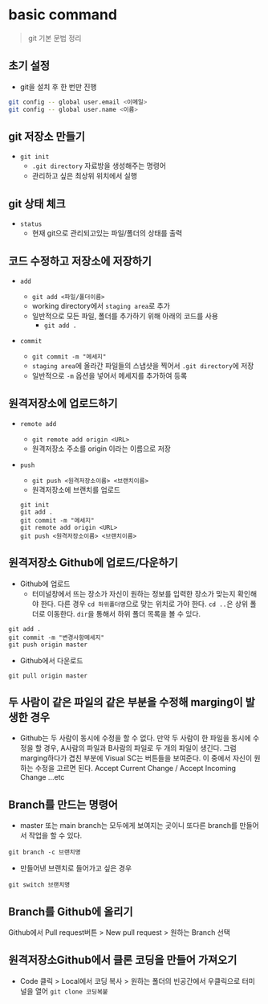 # basic command
> git 기본 문법 정리

## 초기 설정
- git을 설치 후 한 번만 진행
```bash
git config -- global user.email <이메일>
git config -- global user.name <이름> 
```

## git 저장소 만들기

- `git init`
    - `.git directory` 자료방을 생성해주는 명령어
    - 관리하고 싶은 최상위 위치에서 실행

## git 상태 체크

- `status`
    - 현재 git으로 관리되고있는 파일/폴더의 상태를 출력

## 코드 수정하고 저장소에 저장하기

- `add`
    - `git add <파일/폴더이름>`
    - working directory에서 `staging area`로 추가
    - 일반적으로 모든 파일, 폴더를 추가하기 위해 아래의 코드를 사용
        - `git add .`

- `commit`
    - `git commit -m "메세지"`
    - `staging area`에 올라간 파일들의 스냅샷을 찍어서 `.git directory`에 저장
    - 일반적으로 `-m` 옵션을 넣어서 메세지를 추가하여 등록
    
## 원격저장소에 업로드하기

- `remote add`
    - `git remote add origin <URL>`
    - 원격저장소 주소를 origin 이라는 이름으로 저장

- `push`
    - `git push <원격저장소이름> <브랜치이름>`
    - 원격저장소에 브랜치를 업로드

    ```
    git init
    git add .
    git commit -m "메세지"
    git remote add origin <URL>
    git push <원격저장소이름> <브랜치이름>
    ```

## 원격저장소 Github에 업로드/다운하기

- Github에 업로드
    - 터미널창에서 뜨는 장소가 자신이 원하는 정보를 입력한 장소가 맞는지 확인해야 한다. 다른 경우 `cd 하위폴더명`으로 맞는 위치로 가야 한다. `cd ..`은 상위 폴더로 이동한다. `dir`을 통해서 하위 폴더 목록을 볼 수 있다.
```
git add .
git commit -m "변경사항메세지"
git push origin master
```
- Github에서 다운로드
```
git pull origin master
```

## 두 사람이 같은 파일의 같은 부분을 수정해 marging이 발생한 경우

- Github는 두 사람이 동시에 수정을 할 수 없다. 만약 두 사람이 한 파일을 동시에 수정을 할 경우, A사람의 파일과 B사람의 파일로 두 개의 파일이 생긴다. 그럼 marging하다가 겹친 부분에 Visual SC는 버튼들을 보여준다. 이 중에서 자신이 원하는 수정을 고르면 된다.
Accept Current Change / Accept Incoming Change ...etc

## Branch를 만드는 명령어
- master 또는 main branch는 모두에게 보여지는 곳이니 또다른 branch를 만들어서 작업을 할 수 있다.
```
git branch -c 브랜치명
```
- 만들어낸 브랜치로 들어가고 싶은 경우
```
git switch 브랜치명
```

## Branch를 Github에 올리기
Github에서 Pull request버튼 > New pull request > 원하는 Branch 선택

## 원격저장소Github에서 클론 코딩을 만들어 가져오기
- Code 클릭 > Local에서 코딩 복사 > 원하는 폴더의 빈공간에서 우클릭으로 터미널을 열어 
`git clone 코딩복붙`